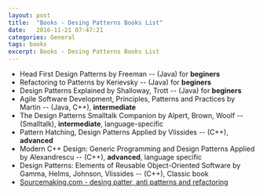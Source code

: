 ```yaml
---
layout: post
title:  "Books - Desing Patterns Books List"
date:   2016-11-21 07:47:21
categories: General
tags: books
excerpt: Books - Desing Patterns Books List
---
```


* Head First Design Patterns by Freeman -- (Java) for **beginers**
* Refactoring to Patterns by Kerievsky -- (Java) for **beginers**
* Design Patterns Explained by Shalloway, Trott -- (Java)  for **beginers**
* Agile Software Development, Principles, Patterns and Practices by Martin -- (Java, C++), **intermediate**
* The Design Patterns Smalltalk Companion by Alpert, Brown, Woolf -- (Smalltalk), **intermediate**, language-specific
* Pattern Hatching, Design Patterns Applied by Vlissides -- (C++), **advanced**
* Modern C++ Design: Generic Programming and Design Patterns Applied by Alexandrescu -- (C++), **advanced**, language specific
* Design Patterns: Elements of Reusable Object-Oriented Software by Gamma, Helms, Johnson, Vlissides -- (C++), Classic book
* [Sourcemaking.com - desing patter, anti patterns and  refactoring](https://sourcemaking.com)
